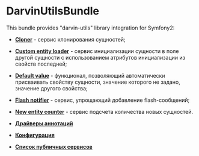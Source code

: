 # DarvinUtilsBundle
This bundle provides "darvin-utils" library integration for Symfony2:

- [**Cloner**](/Resources/doc/cloner.md) - сервис клонирования сущностей;
- [**Custom entity loader**](/Resources/doc/custom_entity_loader.md) - сервис инициализации сущности в поле другой
 сущности с использованием атрибутов инициализации из свойств последней;
- [**Default value**](/Resources/doc/default_value.md) - функционал, позволяющий автоматически присваивать свойству
 сущности, значение которого не задано, значение другого свойства;
- [**Flash notifier**](/Resources/doc/flash_notifier.md) - сервис, упрощающий добавление flash-сообщений;
- [**New entity counter**](/Resources/doc/new_entity_counter.md) - сервис подсчета количества новых сущностей.


- [**Драйверы аннотаций**](/Resources/doc/annotation_drivers.md)
- [**Конфигурация**](/Resources/doc/configuration.yml)
- [**Список публичных сервисов**](/Resources/doc/services.md)
